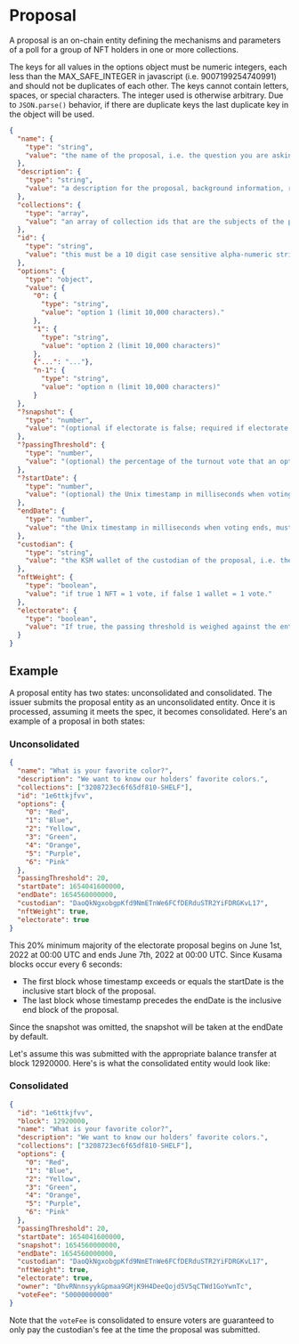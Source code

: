 # Proposal

A proposal is an on-chain entity defining the mechanisms and parameters of a poll for a group of NFT holders in one or more collections.

The keys for all values in the options object must be numeric integers, each less than the MAX_SAFE_INTEGER in javascript (i.e. 9007199254740991) and should not be duplicates of each other. The keys cannot contain letters, spaces, or special characters. The integer used is otherwise arbitrary. Due to `JSON.parse()` behavior, if there are duplicate keys the last duplicate key in the object will be used.

```json
{
  "name": {
    "type": "string",
    "value": "the name of the proposal, i.e. the question you are asking. Limit 10,000 characters."
  },
  "description": {
    "type": "string",
    "value": "a description for the proposal, background information, reasoning, etc. Limit 10,000 characters."
  },
  "collections": {
    "type": "array",
    "value": "an array of collection ids that are the subjects of the proposal. The proposal creator must be the issuer of all collections in this array"
  },
  "id": {
    "type": "string",
    "value": "this must be a 10 digit case sensitive alpha-numeric string [a-zA-Z0-9]{10} used to identify the proposal (62^10 possible ids) and must be unique across all proposals."
  },
  "options": {
    "type": "object",
    "value": {
      "0": {
        "type": "string",
        "value": "option 1 (limit 10,000 characters)."
      },
      "1": {
        "type": "string",
        "value": "option 2 (limit 10,000 characters)"
      },
      {"...": "..."},
      "n-1": {
        "type": "string",
        "value": "option n (limit 10,000 characters)"
      }
  },
  "?snapshot": {
    "type": "number",
    "value": "(optional if electorate is false; required if electorate is true) the Unix timestamp in milliseconds when the owner snapshot should be taken. This can be any date after the creation of the collection. If omitted, thesnapshot date = endDate. Limit 365 days after endDate."
  },
  "?passingThreshold": {
    "type": "number",
    "value": "(optional) the percentage of the turnout vote that an option needs in order to pass (e.g. a percentage of 20 means 20%). If omitted, a simple majority is used."
  },
  "?startDate": {
    "type": "number",
    "value": "(optional) the Unix timestamp in milliseconds when voting starts. If omitted, the timestamp of the block of the proposal creation will be used as the start date. Limit 365 days after date of proposal submission on-chain."
  },
  "endDate": {
    "type": "number",
    "value": "the Unix timestamp in milliseconds when voting ends, must be at least 1 minute after startDate and at most 365 days after startDate"
  },
  "custodian": {
    "type": "string",
    "value": "the KSM wallet of the custodian of the proposal, i.e. the individual responsible for the count. This is the wallet where the creation/voting fees for the proposal will be sent to. Must be a registered custodian."
  },
  "nftWeight": {
    "type": "boolean",
    "value": "if true 1 NFT = 1 vote, if false 1 wallet = 1 vote."
  },
  "electorate": {
    "type": "boolean",
    "value": "If true, the passing threshold is weighed against the entire electorate's vote weight.\n\nFor example, if there are 100 possible votes in the electorate and there are three options (A, B, C) to a proposal, if this key is true and passingThreshold is omitted, then in order for option A to pass there needs to be greater than 50 votes. If the result of this vote is A: 40, B: 20, C: 10, D: 30, none of the options pass. However in this example, if this key is false, option A would pass. The electorate vote weight depends on a couple parameters. If there are 50 unique owners of a collection of 100 NFTs, the electorate's vote weight would equal 100 if nftWeight = true, and 50 if false." 
  }
}
```
## Example

A proposal entity has two states: unconsolidated and consolidated. The issuer submits the proposal entity as an unconsolidated entity. Once it is processed, assuming it meets the spec, it becomes consolidated. Here's an example of a proposal in both states:

### Unconsolidated
```json
{
  "name": "What is your favorite color?",
  "description": "We want to know our holders’ favorite colors.",
  "collections": ["3208723ec6f65df810-SHELF"],
  "id": "1e6ttkjfvv",
  "options": {
    "0": "Red",
    "1": "Blue",
    "2": "Yellow",
    "3": "Green",
    "4": "Orange",
    "5": "Purple",
    "6": "Pink"
  },
  "passingThreshold": 20,
  "startDate": 1654041600000,
  "endDate": 1654560000000,
  "custodian": "DaoQkNgxobgpKfd9NmETnWe6FCfDERduSTR2YiFDRGKvL17",
  "nftWeight": true,
  "electorate": true
}
```
This 20% minimum majority of the electorate proposal begins on June 1st, 2022 at 00:00 UTC and ends June 7th, 2022 at 00:00 UTC. Since Kusama blocks occur every 6 seconds:

- The first block whose timestamp exceeds or equals the startDate is the inclusive start block of the proposal.
- The last block whose timestamp precedes the endDate is the inclusive end block of the proposal.

Since the snapshot was omitted, the snapshot will be taken at the endDate by default.

Let's assume this was submitted with the appropriate balance transfer at block 12920000. Here's is what the consolidated entity would look like:

### Consolidated
```json
{
  "id": "1e6ttkjfvv",
  "block": 12920000,
  "name": "What is your favorite color?",
  "description": "We want to know our holders’ favorite colors.",
  "collections": ["3208723ec6f65df810-SHELF"],
  "options": {
    "0": "Red",
    "1": "Blue",
    "2": "Yellow",
    "3": "Green",
    "4": "Orange",
    "5": "Purple",
    "6": "Pink"
  },
  "passingThreshold": 20,
  "startDate": 1654041600000,
  "snapshot": 1654560000000,
  "endDate": 1654560000000,
  "custodian": "DaoQkNgxobgpKfd9NmETnWe6FCfDERduSTR2YiFDRGKvL17",
  "nftWeight": true,
  "electorate": true,
  "owner": "DhvRNnnsyykGpmaa9GMjK9H4DeeQojd5V5qCTWd1GoYwnTc",
  "voteFee": "50000000000"
}
```

Note that the `voteFee` is consolidated to ensure voters are guaranteed to only pay the custodian's fee at the time the proposal was submitted.
